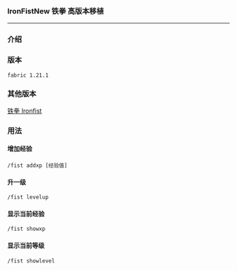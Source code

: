 ### IronFistNew 铁拳 高版本移植

---
### 介绍
    
### 版本
    fabric 1.21.1
### 其他版本
[铁拳 Ironfist](https://www.mcmod.cn/class/4229.html)   


### 用法
#### 增加经验
    /fist addxp [经验值]
#### 升一级
    /fist levelup
#### 显示当前经验
    /fist showxp
#### 显示当前等级
    /fist showlevel
